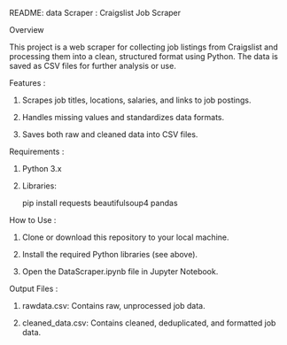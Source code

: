 README: data Scraper : Craigslist Job Scraper

Overview

This project is a web scraper for collecting job listings from Craigslist and processing them into a clean, structured format using Python. The data is saved as CSV files for further analysis or use.

Features : 

1. Scrapes job titles, locations, salaries, and links to job postings.

2. Handles missing values and standardizes data formats.

3. Saves both raw and cleaned data into CSV files.

Requirements :

1. Python 3.x

2. Libraries:

     pip install requests beautifulsoup4 pandas

How to Use :

1. Clone or download this repository to your local machine.

2. Install the required Python libraries (see above).

3. Open the DataScraper.ipynb file in Jupyter Notebook.

Output Files :

1. rawdata.csv: Contains raw, unprocessed job data.

2. cleaned_data.csv: Contains cleaned, deduplicated, and formatted job data.
